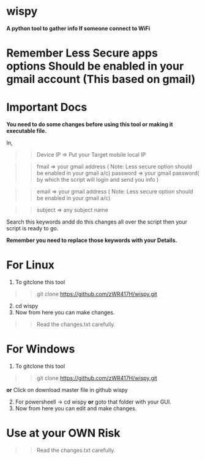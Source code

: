 # wispy
**A python tool to gather info If someone connect to WiFi**



# Remember Less Secure apps options Should be enabled in your gmail account (This based on gmail)



# Important Docs

**You need to do some changes before using this tool or making it executable file.**

In,

>> Device IP => Put your Target mobile local IP

>> fmail => your gmail address ( Note: Less secure option should be enabled in your gmail a/c)
>> password => your gmail password( by which the script will login and send you info )


>> email => your gmail address ( Note: Less secure option should be enabled in your gmail a/c)


>> subject => any subject name


Search this keywords andd do this changes all over the script then your script is ready to go.

**Remember you need to replace those keywords  with your Details.**




# For Linux

1. To gitclone this tool
 >> git clone https://github.com/zWR417H/wispy.git

2. cd wispy
3. Now from here you can make changes.
  >> Read the changes.txt carefully.
  
# For Windows

1. To gitclone this tool
 >> git clone https://github.com/zWR417H/wispy.git

**or**
Click on download master file in github wispy


2. For powersheell -> cd wispy **or** goto that folder with your GUI.
3. Now from here you can edit and make changes.


# Use at your OWN Risk
  >> Read the changes.txt carefully.




